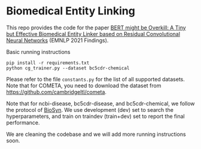 # Biomedical Entity Linking

This repo provides the code for the paper [BERT might be Overkill: A Tiny but Effective Biomedical Entity Linker based on Residual Convolutional Neural Networks](https://arxiv.org/pdf/2109.02237.pdf) (EMNLP 2021 Findings).

Basic running instructions
```
pip install -r requirements.txt
python cg_trainer.py --dataset bc5cdr-chemical
```

Please refer to the file `constants.py` for the list of all supported datasets.
Note that for COMETA, you need to download the dataset from https://github.com/cambridgeltl/cometa.

Note that for ncbi-disease, bc5cdr-disease, and bc5cdr-chemical, we follow the protocol of [BioSyn](https://github.com/dmis-lab/BioSyn). We use development (dev) set to search the hyperparameters, and train on traindev (train+dev) set to report the final performance.

We are cleaning the codebase and we will add more running instructions soon.
